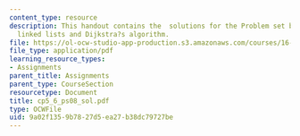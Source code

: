 ```yaml
---
content_type: resource
description: This handout contains the  solutions for the Problem set based on doubly
  linked lists and Dijkstra?s algorithm.
file: https://ol-ocw-studio-app-production.s3.amazonaws.com/courses/16-01-unified-engineering-i-ii-iii-iv-fall-2005-spring-2006/9a02f1359b7827d5ea27b38dc79727be_cp5_6_ps08_sol.pdf
file_type: application/pdf
learning_resource_types:
- Assignments
parent_title: Assignments
parent_type: CourseSection
resourcetype: Document
title: cp5_6_ps08_sol.pdf
type: OCWFile
uid: 9a02f135-9b78-27d5-ea27-b38dc79727be
---
```

